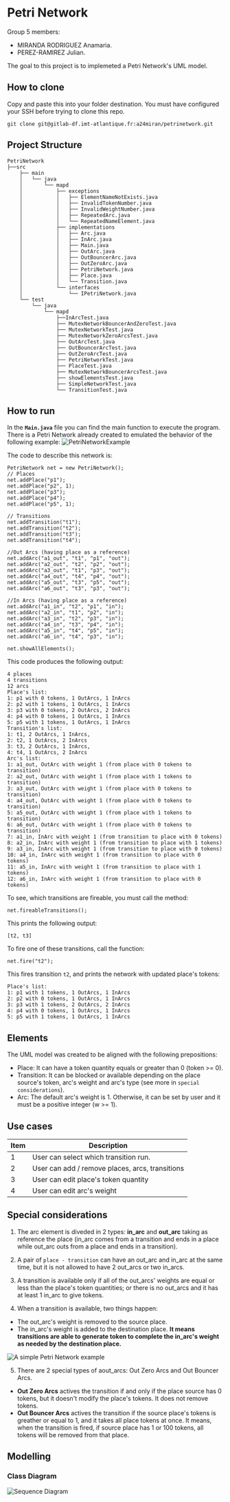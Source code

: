 # Petri Network

Group 5 members:
* MIRANDA RODRIGUEZ Anamaria.
* PEREZ-RAMIREZ Julian.

The goal to this project is to implemeted a Petri Network's UML model.

## How to clone

Copy and paste this into your folder destination. You must have configured your SSH before trying to clone this repo.
```
git clone git@gitlab-df.imt-atlantique.fr:a24miran/petrinetwork.git
```

## Project Structure
```
PetriNetwork
├──src
    ├── main
    │   └── java
    │       └── mapd
    │           ├── exceptions
    │           │   ├── ElementNameNotExists.java
    │           │   ├── InvalidTokenNumber.java
    │           │   ├── InvalidWeightNumber.java
    │           │   ├── RepeatedArc.java
    │           │   └── RepeatedNameElement.java
    │           ├── implementations
    │           │   ├── Arc.java
    │           │   ├── InArc.java
    │           │   ├── Main.java
    │           │   ├── OutArc.java
    │           │   ├── OutBouncerArc.java
    │           │   ├── OutZeroArc.java
    │           │   ├── PetriNetwork.java
    │           │   ├── Place.java
    │           │   └── Transition.java
    │           └── interfaces
    │               └── IPetriNetwork.java
    └── test
        └── java
            └── mapd
                ├──InArcTest.java
                ├── MutexNetworkBouncerAndZeroTest.java
                ├── MutexNetworkTest.java
                ├── MutexNetworkZeroArcsTest.java
                ├── OutArcTest.java
                ├── OutBouncerArcTest.java
                ├── OutZeroArcTest.java
                ├── PetriNetworkTest.java
                ├── PlaceTest.java
                ├── MutexNetworkBouncerArcsTest.java
                ├── showElementsTest.java
                ├── SimpleNetworkTest.java
                └── TransitionTest.java
```

## How to run

In the **`Main.java`** file you can find the main function to execute the program. There is a Petri Network already created to emulated the behavior of the following example:
![PetriNetworkExample](Docs/Mutex.png)

The code to describe this network is:
```
PetriNetwork net = new PetriNetwork();
// Places
net.addPlace("p1");
net.addPlace("p2", 1);
net.addPlace("p3");
net.addPlace("p4");
net.addPlace("p5", 1);
			
// Transitions
net.addTransition("t1");
net.addTransition("t2");
net.addTransition("t3");
net.addTransition("t4");
			
//Out Arcs (having place as a reference)
net.addArc("a1_out", "t1", "p1", "out");
net.addArc("a2_out", "t2", "p2", "out");
net.addArc("a3_out", "t1", "p3", "out");
net.addArc("a4_out", "t4", "p4", "out");
net.addArc("a5_out", "t3", "p5", "out");
net.addArc("a6_out", "t3", "p3", "out");
			
//In Arcs (having place as a reference)
net.addArc("a1_in", "t2", "p1", "in");
net.addArc("a2_in", "t1", "p2", "in");
net.addArc("a3_in", "t2", "p3", "in");
net.addArc("a4_in", "t3", "p4", "in");
net.addArc("a5_in", "t4", "p5", "in");
net.addArc("a6_in", "t4", "p3", "in");
			
net.showAllElements();
```

This code produces the following output:
```
4 places
4 transitions
12 arcs
Place's list:
1: p1 with 0 tokens, 1 OutArcs, 1 InArcs
2: p2 with 1 tokens, 1 OutArcs, 1 InArcs
3: p3 with 0 tokens, 2 OutArcs, 2 InArcs
4: p4 with 0 tokens, 1 OutArcs, 1 InArcs
5: p5 with 1 tokens, 1 OutArcs, 1 InArcs
Transition's list:
1: t1, 2 OutArcs, 1 InArcs,
2: t2, 1 OutArcs, 2 InArcs
3: t3, 2 OutArcs, 1 InArcs,
4: t4, 1 OutArcs, 2 InArcs
Arc's list:
1: a1_out, OutArc with weight 1 (from place with 0 tokens to transition) 
2: a2_out, OutArc with weight 1 (from place with 1 tokens to transition)
3: a3_out, OutArc with weight 1 (from place with 0 tokens to transition)
4: a4_out, OutArc with weight 1 (from place with 0 tokens to transition)
5: a5_out, OutArc with weight 1 (from place with 1 tokens to transition)
6: a6_out, OutArc with weight 1 (from place with 0 tokens to transition)
7: a1_in, InArc with weight 1 (from transition to place with 0 tokens)
8: a2_in, InArc with weight 1 (from transition to place with 1 tokens)
9: a3_in, InArc with weight 1 (from transition to place with 0 tokens)
10: a4_in, InArc with weight 1 (from transition to place with 0 tokens)
11: a5_in, InArc with weight 1 (from transition to place with 1 tokens)
12: a6_in, InArc with weight 1 (from transition to place with 0 tokens)
```

To see, which transitions are fireable, you must call the method:
```
net.fireableTransitions();
```

This prints the following output:
```
[t2, t3]
```

To fire one of these transitions, call the function:
```
net.fire("t2");
```

This fires transition `t2`, and prints the network with updated place's tokens:
```
Place's list:
1: p1 with 1 tokens, 1 OutArcs, 1 InArcs
2: p2 with 0 tokens, 1 OutArcs, 1 InArcs
3: p3 with 1 tokens, 2 OutArcs, 2 InArcs
4: p4 with 0 tokens, 1 OutArcs, 1 InArcs
5: p5 with 1 tokens, 1 OutArcs, 1 InArcs
```

## Elements
The UML model was created to be aligned with the following prepositions:

- Place: It can have a token quantity equals or greater than 0 (token >= 0). 
- Transition: It can be blocked or available depending on the place source's token, arc's weight and arc's type (see more in ```special considerations```).  
- Arc: The default arc's weight is 1. Otherwise, it can be set by user and it must be a positive integer (w >= 1).

## Use cases
| Item | Description| 
|-----|-------------|
| 1   | User can select which transition run. |
| 2   | User can add / remove places, arcs, transitions |
| 3   | User can edit place's token quantity |
| 4   | User can edit arc's weight |

## Special considerations

1. The arc element is diveded in 2 types: **in_arc** and **out_arc** taking as reference the place (in_arc comes from a transition and ends in a place while out_arc outs from a place and ends in a transition).

2. A pair of ```place - transition``` can have an out_arc and in_arc at the same time, but it is not allowed to have 2 out_arcs or two in_arcs.

3. A transition is available only if all of the out_arcs' weights are equal or less than the place's token quantities; or there is no out_arcs and it has at least 1 in_arc to give tokens.

4. When a transition is available, two things happen:

- The out_arc's weight is removed to the source place.
- The in_arc's weight is added to the destination place. **It means transitions are able to generate token to complete the in_arc's weight as needed by the destination place.**

![A simple Petri Network example](Docs/petri.gif)

5. There are 2 special types of aout_arcs: Out Zero Arcs and Out Bouncer Arcs. 
- **Out Zero Arcs** actives the transition if and only if the place source has 0 tokens, but it doesn't modify the place's tokens. It does not remove tokens. 
- **Out Bouncer Arcs**  actives the transition if the source place's tokens is greather or equal to 1, and it takes all place tokens at once. It means, when the transition is fired, if source place has 1 or 100 tokens, all tokens will be removed from that place.

## Modelling

### Class Diagram
![Sequence Diagram](Docs/Modelling/PN_Diagram_Final_modified.png)







